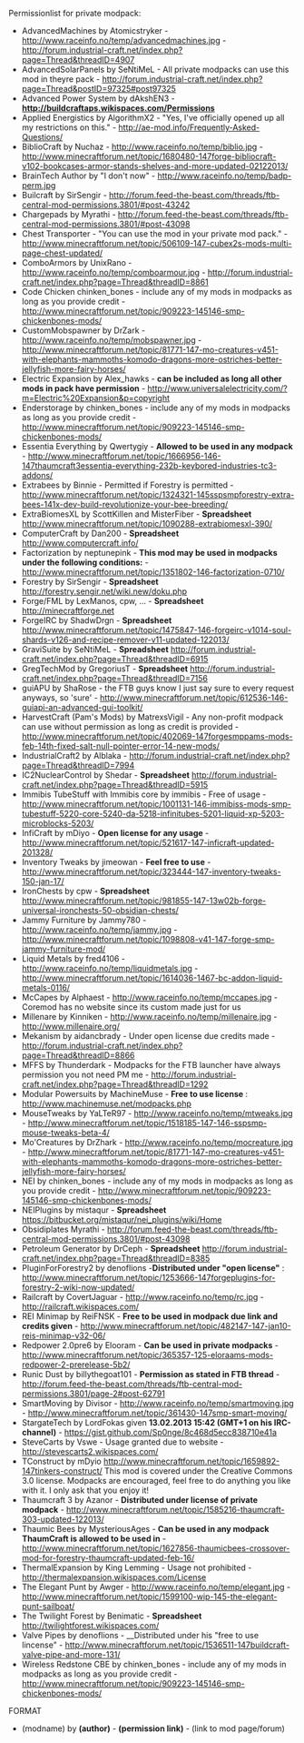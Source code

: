 Permissionlist for private modpack:
* AdvancedMachines by Atomicstryker -  http://www.raceinfo.no/temp/advancedmachines.jpg - http://forum.industrial-craft.net/index.php?page=Thread&threadID=4907
* AdvancedSolarPanels by SeNtiMeL - All private modpacks can use this mod in theyre pack - http://forum.industrial-craft.net/index.php?page=Thread&postID=97325#post97325
* Advanced Power System by dAkshEN3 - __http://buildcraftaps.wikispaces.com/Permissions__
* Applied Energistics by AlgorithmX2 - "Yes, I've officially opened up all my restrictions on this." - http://ae-mod.info/Frequently-Asked-Questions/
* BiblioCraft by Nuchaz - http://www.raceinfo.no/temp/biblio.jpg - http://www.minecraftforum.net/topic/1680480-147forge-bibliocraft-v102-bookcases-armor-stands-shelves-and-more-updated-02122013/
* BrainTech Author by "I don't now" - http://www.raceinfo.no/temp/badp-perm.jpg
* Builcraft by SirSengir - http://forum.feed-the-beast.com/threads/ftb-central-mod-permissions.3801/#post-43242
* Chargepads by Myrathi - http://forum.feed-the-beast.com/threads/ftb-central-mod-permissions.3801/#post-43098
* Chest Transporter - "You can use the mod in your private mod pack." - http://www.minecraftforum.net/topic/506109-147-cubex2s-mods-multi-page-chest-updated/
* ComboArmors by UnixRano - http://www.raceinfo.no/temp/comboarmour.jpg - http://forum.industrial-craft.net/index.php?page=Thread&threadID=8861
* Code Chicken chinken_bones - include any of my mods in modpacks as long as you provide credit - http://www.minecraftforum.net/topic/909223-145146-smp-chickenbones-mods/
* CustomMobspawner by DrZark - http://www.raceinfo.no/temp/mobspawner.jpg - http://www.minecraftforum.net/topic/81771-147-mo-creatures-v451-with-elephants-mammoths-komodo-dragons-more-ostriches-better-jellyfish-more-fairy-horses/
* Electric Expansion by Alex_hawks - __can be included as long all other mods in pack have permission__ - http://www.universalelectricity.com/?m=Electric%20Expansion&p=copyright
* Enderstorage by chinken_bones - include any of my mods in modpacks as long as you provide credit - http://www.minecraftforum.net/topic/909223-145146-smp-chickenbones-mods/
* Essentia Everything by Qwertygiy - __Allowed to be used in any modpack__ - http://www.minecraftforum.net/topic/1666956-146-147thaumcraft3essentia-everything-232b-keybored-industries-tc3-addons/
* Extrabees by Binnie - Permitted if Forestry is permitted - http://www.minecraftforum.net/topic/1324321-145sspsmpforestry-extra-bees-141x-dev-build-revolutionize-your-bee-breeding/
* ExtraBiomesXL by ScottKillen and MisterFiber  - __Spreadsheet__ http://www.minecraftforum.net/topic/1090288-extrabiomesxl-390/
* ComputerCraft by Dan200	- __Spreadsheet__ http://www.computercraft.info/
* Factorization by neptunepink - __This mod may be used in modpacks under the following conditions:__ - http://www.minecraftforum.net/topic/1351802-146-factorization-0710/
* Forestry by	SirSengir	- __Spreadsheet__ http://forestry.sengir.net/wiki.new/doku.php
* Forge/FML by LexManos, cpw, ...	- __Spreadsheet__ http://minecraftforge.net
* ForgeIRC by ShadwDrgn	- __Spreadsheet__ http://www.minecraftforum.net/topic/1475847-146-forgeirc-v1014-soul-shards-v126-and-recipe-remover-v11-updated-122013/
* GraviSuite by SeNtiMeL	- __Spreadsheet__ http://forum.industrial-craft.net/index.php?page=Thread&threadID=6915
* GregTechMod by GregoriusT	- __Spreadsheet__ http://forum.industrial-craft.net/index.php?page=Thread&threadID=7156
* guiAPU by ShaRose - <ShaRose> the FTB guys know I just say sure to every request anyways, so 'sure' - http://www.minecraftforum.net/topic/612536-146-guiapi-an-advanced-gui-toolkit/
* HarvestCraft (Pam's Mods) by MatrexsVigil - Any non-profit modpack can use without permission as long as credit is provided - http://www.minecraftforum.net/topic/402069-147forgesmppams-mods-feb-14th-fixed-salt-null-pointer-error-14-new-mods/
* IndustrialCraft2 by Alblaka - http://forum.industrial-craft.net/index.php?page=Thread&threadID=7994
* IC2NuclearControl by Shedar  - __Spreadsheet__ http://forum.industrial-craft.net/index.php?page=Thread&threadID=5915
* Immibis TubeStuff with Immibis core by immibis - Free of usage - http://www.minecraftforum.net/topic/1001131-146-immibiss-mods-smp-tubestuff-5220-core-5240-da-5218-infinitubes-5201-liquid-xp-5203-microblocks-5203/
* InfiCraft by mDiyo - __Open license for any usage__ - http://www.minecraftforum.net/topic/521617-147-inficraft-updated-201328/
* Inventory Tweaks by jimeowan - __Feel free to use__ - http://www.minecraftforum.net/topic/323444-147-inventory-tweaks-150-jan-17/
* IronChests by cpw	- __Spreadsheet__ http://www.minecraftforum.net/topic/981855-147-13w02b-forge-universal-ironchests-50-obsidian-chests/
* Jammy Furniture by Jammy780 - http://www.raceinfo.no/temp/jammy.jpg - http://www.minecraftforum.net/topic/1098808-v41-147-forge-smp-jammy-furniture-mod/
* Liquid Metals by fred4106 - http://www.raceinfo.no/temp/liquidmetals.jpg - http://www.minecraftforum.net/topic/1614036-1467-bc-addon-liquid-metals-0116/
* McCapes by Alphaest - http://www.raceinfo.no/temp/mccapes.jpg - Coremod has no website since its custom made just for us
* Millenare by Kinniken - http://www.raceinfo.no/temp/millenaire.jpg - http://www.millenaire.org/
* Mekanism by aidancbrady - Under open license due credits made - http://forum.industrial-craft.net/index.php?page=Thread&threadID=8866
* MFFS by Thunderdark - Modpacks for the FTB launcher have always permission you not need PM me - http://forum.industrial-craft.net/index.php?page=Thread&threadID=1292
* Modular Powersuits by MachineMuse - __Free to use license__ : http://www.machinemuse.net/modpacks.php
* MouseTweaks by YaLTeR97 - http://www.raceinfo.no/temp/mtweaks.jpg - http://www.minecraftforum.net/topic/1518185-147-146-sspsmp-mouse-tweaks-beta-4/
* Mo'Creatures by DrZhark - http://www.raceinfo.no/temp/mocreature.jpg - http://www.minecraftforum.net/topic/81771-147-mo-creatures-v451-with-elephants-mammoths-komodo-dragons-more-ostriches-better-jellyfish-more-fairy-horses/
* NEI by chinken_bones - include any of my mods in modpacks as long as you provide credit - http://www.minecraftforum.net/topic/909223-145146-smp-chickenbones-mods/
* NEIPlugins by mistaqur	- __Spreadsheet__ https://bitbucket.org/mistaqur/nei_plugins/wiki/Home
* Obsidiplates Myrathi - http://forum.feed-the-beast.com/threads/ftb-central-mod-permissions.3801/#post-43098
* Petroleum Generator by DrCeph  - __Spreadsheet__ http://forum.industrial-craft.net/index.php?page=Thread&threadID=8385
* PluginForForestry2 by denoflions -__Distributed under "open license"__ : http://www.minecraftforum.net/topic/1253666-147forgeplugins-for-forestry-2-wiki-now-updated/
* Railcraft by CovertJaguar	- http://www.raceinfo.no/temp/rc.jpg - http://railcraft.wikispaces.com/
* REI Minimap by ReiFNSK - __Free to be used in modpack due link and credits given__ - http://www.minecraftforum.net/topic/482147-147-jan10-reis-minimap-v32-06/
* Redpower 2.0pre6 by Elooram - __Can be used in private modpacks__ - http://www.minecraftforum.net/topic/365357-125-eloraams-mods-redpower-2-prerelease-5b2/
* Runic Dust by billythegoat101 - __Permission as stated in FTB thread__ - http://forum.feed-the-beast.com/threads/ftb-central-mod-permissions.3801/page-2#post-62791
* SmartMoving by Divisor - http://www.raceinfo.no/temp/smartmoving.jpg - http://www.minecraftforum.net/topic/361430-147smp-smart-moving/
* StargateTech by LordFokas given __13.02.2013 15:42 (GMT+1 on his IRC-channel)__ - https://gist.github.com/Sp0nge/8c468d5ecc838710e41a
* SteveCarts by Vswe - Usage granted due to website - http://stevescarts2.wikispaces.com/
* TConstruct by mDyio http://www.minecraftforum.net/topic/1659892-147tinkers-construct/  This mod is covered under the Creative Commons 3.0 license. Modpacks are encouraged, feel free to do anything you like with it. I only ask that you enjoy it!
* Thaumcraft 3 by Azanor	- __Distributed under license of private modpack__ - http://www.minecraftforum.net/topic/1585216-thaumcraft-303-updated-122013/
* Thaumic Bees by MysteriousAges - __Can be used in any modpack ThaumCraft is allowed to be used in__ - http://www.minecraftforum.net/topic/1627856-thaumicbees-crossover-mod-for-forestry-thaumcraft-updated-feb-16/
* ThermalExpansion by King Lemming - Usage not prohibited - http://thermalexpansion.wikispaces.com/License
* The Elegant Punt by Awger - http://www.raceinfo.no/temp/elegant.jpg - http://www.minecraftforum.net/topic/1599100-wip-145-the-elegant-punt-sailboat/
* The Twilight Forest by Benimatic	- __Spreadsheet__ http://twilightforest.wikispaces.com/
* Valve Pipes by denoflions - __Distributed under his "free to use lincense" - http://www.minecraftforum.net/topic/1536511-147buildcraft-valve-pipe-and-more-131/
* Wireless Redstone CBE by chinken_bones - include any of my mods in modpacks as long as you provide credit - http://www.minecraftforum.net/topic/909223-145146-smp-chickenbones-mods/

FORMAT
* (modname) by __(author)__ - __(permission link)__ - (link to mod page/forum)
